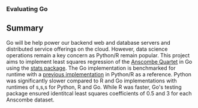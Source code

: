 ### Evaluating Go 

## Summary

Go will be help power our backend web and database servers and distributed service offerings on the cloud. However, data science operations remain a key concern as Python/R remain popular. This project aims to implement least squares regression of the [Anscombe Quartet](https://www.sjsu.edu/faculty/gerstman/StatPrimer/anscombe1973.pdf) in Go using the [stats package](https://github.com/montanaflynn/stats). The Go implementation is benchmarked for runtime with a [previous implementation](https://github.com/mtpa/mtpa/tree/master/MTPA_Chapter_1) in Python/R as a reference. Python was significantly slower compared to R and Go implementations with runtimes of s,s,s for Python, R and Go. While R was faster, Go's testing package ensured identitcal least squares coefficients of 0.5 and 3 for each Anscombe dataset.

